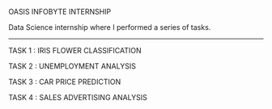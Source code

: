 OASIS INFOBYTE INTERNSHIP 


Data Science internship where I performed a series of tasks.

---------------------------------------------------------------


TASK 1 : IRIS FLOWER CLASSIFICATION

TASK 2 : UNEMPLOYMENT ANALYSIS 

TASK 3 : CAR PRICE PREDICTION

TASK 4 : SALES ADVERTISING ANALYSIS

